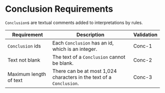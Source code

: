 # Conclusion Requirements
`Conclusion`s are textual comments added to interpretations by rules.


| Requirement            | Description                                                          | Validation |
|------------------------|----------------------------------------------------------------------|------------|
| `Conclusion` ids       | Each `Conclusion` has an id, which is an integer.                    | Conc-1     |
| Text not blank         | The text of a `Conclusion` cannot be blank.                          | Conc-2     |
| Maximum length of text | There can be at most 1,024 characters in the text of a `Conclusion`. | Conc-3     |

